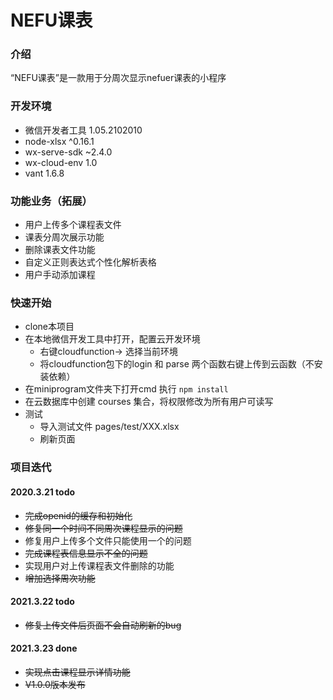 # NEFU课表

### 介绍
“NEFU课表”是一款用于分周次显示nefuer课表的小程序


### 开发环境
- 微信开发者工具 1.05.2102010
- node-xlsx ^0.16.1
- wx-serve-sdk ~2.4.0
- wx-cloud-env 1.0
- vant 1.6.8

### 功能业务（拓展）
- 用户上传多个课程表文件
- 课表分周次展示功能
- 删除课表文件功能
- 自定义正则表达式个性化解析表格
- 用户手动添加课程

### 快速开始
- clone本项目
- 在本地微信开发工具中打开，配置云开发环境
  - 右键cloudfunction-> 选择当前环境
  - 将cloudfunction包下的login 和 parse 两个函数右键上传到云函数（不安装依赖）
- 在miniprogram文件夹下打开cmd 执行 `npm install`
- 在云数据库中创建 courses 集合，将权限修改为所有用户可读写
- 测试
  - 导入测试文件 pages/test/XXX.xlsx
  - 刷新页面
### 项目迭代

#### 2020.3.21 todo
- ~~完成openid的缓存和初始化~~
- ~~修复同一个时间不同周次课程显示的问题~~
- 修复用户上传多个文件只能使用一个的问题
- ~~完成课程表信息显示不全的问题~~
- 实现用户对上传课程表文件删除的功能
- ~~增加选择周次功能~~
#### 2021.3.22 todo
- ~~修复上传文件后页面不会自动刷新的bug~~
#### 2021.3.23 done
- ~~实现点击课程显示详情功能~~
- ~~V1.0.0版本发布~~